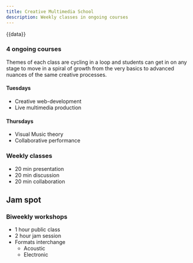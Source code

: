 ```yaml
---
title: Creative Multimedia School
description: Weekly classes in ongoing courses
---
```


<script setup>
import { defineClientComponent } from 'vitepress'

const CourseList = defineClientComponent(() => {
  return import('../.vitepress/components/CourseList.vue')
})

import { data } from './courses.data'

  </script>

{{data}}

<CourseList />

### 4 ongoing courses

Themes of each class are cycling in a loop and students can get in on any stage to move in a spiral of growth from the very basics to advanced nuances of the same creative processes.

#### Tuesdays

- Creative web-development
- Live multimedia production

#### Thursdays

- Visual Music theory
- Collaborative performance

### Weekly classes

- 20 min presentation
- 20 min discussion
- 20 min collaboration

## Jam spot

### Biweekly workshops

- 1 hour public class
- 2 hour jam session
- Formats interchange
  - Acoustic
  - Electronic
